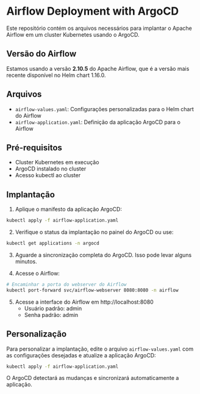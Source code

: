 # Airflow Deployment with ArgoCD

Este repositório contém os arquivos necessários para implantar o Apache Airflow em um cluster Kubernetes usando o ArgoCD.

## Versão do Airflow

Estamos usando a versão **2.10.5** do Apache Airflow, que é a versão mais recente disponível no Helm chart 1.16.0.

## Arquivos

- `airflow-values.yaml`: Configurações personalizadas para o Helm chart do Airflow
- `airflow-application.yaml`: Definição da aplicação ArgoCD para o Airflow

## Pré-requisitos

- Cluster Kubernetes em execução
- ArgoCD instalado no cluster
- Acesso kubectl ao cluster

## Implantação

1. Aplique o manifesto da aplicação ArgoCD:

```bash
kubectl apply -f airflow-application.yaml
```

2. Verifique o status da implantação no painel do ArgoCD ou use:

```bash
kubectl get applications -n argocd
```

3. Aguarde a sincronização completa do ArgoCD. Isso pode levar alguns minutos.

4. Acesse o Airflow:

```bash
# Encaminhar a porta do webserver do Airflow
kubectl port-forward svc/airflow-webserver 8080:8080 -n airflow
```

5. Acesse a interface do Airflow em http://localhost:8080
   - Usuário padrão: admin
   - Senha padrão: admin

## Personalização

Para personalizar a implantação, edite o arquivo `airflow-values.yaml` com as configurações desejadas e atualize a aplicação ArgoCD:

```bash
kubectl apply -f airflow-application.yaml
```

O ArgoCD detectará as mudanças e sincronizará automaticamente a aplicação. 